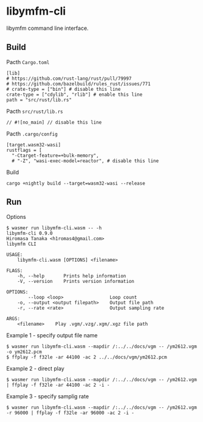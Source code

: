 # libymfm-cli

libymfm command line interface.

## Build

Pacth `Cargo.toml`

```
[lib]
# https://github.com/rust-lang/rust/pull/79997
# https://github.com/bazelbuild/rules_rust/issues/771
# crate-type = ["bin"] # disable this line
crate-type = ["cdylib", "rlib"] # enable this line
path = "src/rust/lib.rs"
```

Pacth `src/rust/lib.rs`

```
// #![no_main] // disable this line
```

Pacth `.cargo/config`

```
[target.wasm32-wasi]
rustflags = [
  "-Ctarget-feature=+bulk-memory",
  # "-Z", "wasi-exec-model=reactor", # disable this line
```

Build

```
cargo +nightly build --target=wasm32-wasi --release
```

## Run

Options

```
$ wasmer run libymfm-cli.wasm -- -h
libymfm-cli 0.9.0
Hiromasa Tanaka <h1romas4@gmail.com>
libymfm CLI

USAGE:
    libymfm-cli.wasm [OPTIONS] <filename>

FLAGS:
    -h, --help       Prints help information
    -V, --version    Prints version information

OPTIONS:
        --loop <loop>                 Loop count
    -o, --output <output filepath>    Output file path
    -r, --rate <rate>                 Output sampling rate

ARGS:
    <filename>    Play .vgm/.vzg/.xgm/.xgz file path
```

Example 1 - specify output file name

```
$ wasmer run libymfm-cli.wasm --mapdir /:../../docs/vgm -- /ym2612.vgm -o ym2612.pcm
$ ffplay -f f32le -ar 44100 -ac 2 ../../docs/vgm/ym2612.pcm
```

Example 2 - direct play

```
$ wasmer run libymfm-cli.wasm --mapdir /:../../docs/vgm -- /ym2612.vgm | ffplay -f f32le -ar 44100 -ac 2 -i -
```

Example 3 - specify samplig rate

```
$ wasmer run libymfm-cli.wasm --mapdir /:../../docs/vgm -- /ym2612.vgm -r 96000 | ffplay -f f32le -ar 96000 -ac 2 -i -
```
